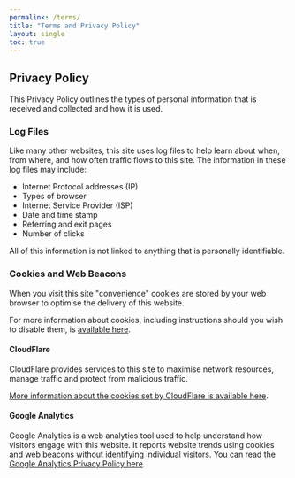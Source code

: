 ```yaml
---
permalink: /terms/
title: "Terms and Privacy Policy"
layout: single
toc: true
---
```


## Privacy Policy

This Privacy Policy outlines the types of personal information that is received and collected and how it is used.

### Log Files

Like many other websites, this site uses log files to help learn about when, from where, and how often traffic flows to this site. The information in these log files may include:

* Internet Protocol addresses (IP)
* Types of browser
* Internet Service Provider (ISP)
* Date and time stamp
* Referring and exit pages
* Number of clicks

All of this information is not linked to anything that is personally identifiable.

### Cookies and Web Beacons

When you visit this site "convenience" cookies are stored by your web browser to optimise the delivery of this website.

For more information about cookies, including instructions should you wish to disable them, is [available here](https://www.cookiesandyou.com/).

#### CloudFlare

CloudFlare provides services to this site to maximise network resources, manage traffic and protect from malicious traffic.

[More information about the cookies set by CloudFlare is available here](https://support.cloudflare.com/hc/en-us/articles/200170156-Understanding-the-Cloudflare-Cookies).

#### Google Analytics

Google Analytics is a web analytics tool used to help understand how visitors engage with this website. It reports website trends using cookies and web beacons without identifying individual visitors. You can read the [Google Analytics Privacy Policy here](http://www.google.com/analytics/learn/privacy.html).